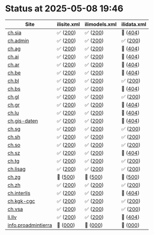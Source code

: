 # Status at 2025-05-08 19:46
|Site|ilisite.xml|ilimodels.xml|ilidata.xml|
|---|---|---|---|
|[ch.sia](https://405.sia.ch/models/)|:white_check_mark: ([200](https://405.sia.ch/models/ilisite.xml))|:white_check_mark: ([200](https://405.sia.ch/models/ilimodels.xml))|:black_square_button: ([404](https://405.sia.ch/models/ilidata.xml))|
|[ch.admin](https://models.geo.admin.ch/)|:white_check_mark: ([200](https://models.geo.admin.ch/ilisite.xml))|:white_check_mark: ([200](https://models.geo.admin.ch/ilimodels.xml))|:white_check_mark: ([200](https://models.geo.admin.ch/ilidata.xml))|
|[ch.ag](https://models.geo.ag.ch/)|:white_check_mark: ([200](https://models.geo.ag.ch/ilisite.xml))|:white_check_mark: ([200](https://models.geo.ag.ch/ilimodels.xml))|:black_square_button: ([404](https://models.geo.ag.ch/ilidata.xml))|
|[ch.ai](http://models.geo.ai.ch/)|:white_check_mark: ([200](http://models.geo.ai.ch/ilisite.xml))|:white_check_mark: ([200](http://models.geo.ai.ch/ilimodels.xml))|:black_square_button: ([404](http://models.geo.ai.ch/ilidata.xml))|
|[ch.ar](https://models.geo.ar.ch/)|:white_check_mark: ([200](https://models.geo.ar.ch/ilisite.xml))|:white_check_mark: ([200](https://models.geo.ar.ch/ilimodels.xml))|:black_square_button: ([404](https://models.geo.ar.ch/ilidata.xml))|
|[ch.be](https://models.geo.be.ch/)|:white_check_mark: ([200](https://models.geo.be.ch/ilisite.xml))|:white_check_mark: ([200](https://models.geo.be.ch/ilimodels.xml))|:black_square_button: ([404](https://models.geo.be.ch/ilidata.xml))|
|[ch.bl](https://models.geo.bl.ch/)|:white_check_mark: ([200](https://models.geo.bl.ch/ilisite.xml))|:white_check_mark: ([200](https://models.geo.bl.ch/ilimodels.xml))|:white_check_mark: ([200](https://models.geo.bl.ch/ilidata.xml))|
|[ch.bs](https://models.geo.bs.ch/)|:white_check_mark: ([200](https://models.geo.bs.ch/ilisite.xml))|:white_check_mark: ([200](https://models.geo.bs.ch/ilimodels.xml))|:black_square_button: ([404](https://models.geo.bs.ch/ilidata.xml))|
|[ch.gl](https://models.geo.gl.ch/)|:white_check_mark: ([200](https://models.geo.gl.ch/ilisite.xml))|:white_check_mark: ([200](https://models.geo.gl.ch/ilimodels.xml))|:white_check_mark: ([200](https://models.geo.gl.ch/ilidata.xml))|
|[ch.gr](https://models.geo.gr.ch/)|:white_check_mark: ([200](https://models.geo.gr.ch/ilisite.xml))|:white_check_mark: ([200](https://models.geo.gr.ch/ilimodels.xml))|:black_square_button: ([404](https://models.geo.gr.ch/ilidata.xml))|
|[ch.lu](https://models.geo.lu.ch/)|:white_check_mark: ([200](https://models.geo.lu.ch/ilisite.xml))|:white_check_mark: ([200](https://models.geo.lu.ch/ilimodels.xml))|:black_square_button: ([404](https://models.geo.lu.ch/ilidata.xml))|
|[ch.gis-daten](https://models.gis-daten.ch/nw-ow/)|:white_check_mark: ([200](https://models.gis-daten.ch/nw-ow/ilisite.xml))|:white_check_mark: ([200](https://models.gis-daten.ch/nw-ow/ilimodels.xml))|:black_square_button: ([404](https://models.gis-daten.ch/nw-ow/ilidata.xml))|
|[ch.sg](https://models.geo.sg.ch/)|:white_check_mark: ([200](https://models.geo.sg.ch/ilisite.xml))|:white_check_mark: ([200](https://models.geo.sg.ch/ilimodels.xml))|:white_check_mark: ([200](https://models.geo.sg.ch/ilidata.xml))|
|[ch.sh](http://models.geo.sh.ch/)|:white_check_mark: ([200](http://models.geo.sh.ch/ilisite.xml))|:white_check_mark: ([200](http://models.geo.sh.ch/ilimodels.xml))|:white_check_mark: ([200](http://models.geo.sh.ch/ilidata.xml))|
|[ch.so](https://geo.so.ch/models/)|:white_check_mark: ([200](https://geo.so.ch/models/ilisite.xml))|:white_check_mark: ([200](https://geo.so.ch/models/ilimodels.xml))|:white_check_mark: ([200](https://geo.so.ch/models/ilidata.xml))|
|[ch.sz](https://models.geo.sz.ch/)|:white_check_mark: ([200](https://models.geo.sz.ch/ilisite.xml))|:white_check_mark: ([200](https://models.geo.sz.ch/ilimodels.xml))|:black_square_button: ([404](https://models.geo.sz.ch/ilidata.xml))|
|[ch.tg](https://models.geo.tg.ch/)|:white_check_mark: ([200](https://models.geo.tg.ch/ilisite.xml))|:white_check_mark: ([200](https://models.geo.tg.ch/ilimodels.xml))|:white_check_mark: ([200](https://models.geo.tg.ch/ilidata.xml))|
|[ch.lisag](https://webgis.lisag.ch/models/)|:white_check_mark: ([200](https://webgis.lisag.ch/models/ilisite.xml))|:white_check_mark: ([200](https://webgis.lisag.ch/models/ilimodels.xml))|:white_check_mark: ([200](https://webgis.lisag.ch/models/ilidata.xml))|
|[ch.zg](https://models.geo.zg.ch/)|:black_square_button: ([500](https://models.geo.zg.ch/ilisite.xml))|:black_square_button: ([500](https://models.geo.zg.ch/ilimodels.xml))|:black_square_button: ([500](https://models.geo.zg.ch/ilidata.xml))|
|[ch.zh](http://models.geo.zh.ch/)|:white_check_mark: ([200](http://models.geo.zh.ch/ilisite.xml))|:white_check_mark: ([200](http://models.geo.zh.ch/ilimodels.xml))|:white_check_mark: ([200](http://models.geo.zh.ch/ilidata.xml))|
|[ch.interlis](http://models.interlis.ch/)|:white_check_mark: ([200](http://models.interlis.ch/ilisite.xml))|:white_check_mark: ([200](http://models.interlis.ch/ilimodels.xml))|:black_square_button: ([404](http://models.interlis.ch/ilidata.xml))|
|[ch.kgk-cgc](https://models.kgk-cgc.ch/)|:white_check_mark: ([200](https://models.kgk-cgc.ch/ilisite.xml))|:white_check_mark: ([200](https://models.kgk-cgc.ch/ilimodels.xml))|:white_check_mark: ([200](https://models.kgk-cgc.ch/ilidata.xml))|
|[ch.vsa](https://vsa.ch/models/)|:white_check_mark: ([200](https://vsa.ch/models/ilisite.xml))|:white_check_mark: ([200](https://vsa.ch/models/ilimodels.xml))|:white_check_mark: ([200](https://vsa.ch/models/ilidata.xml))|
|[li.llv](https://models.geo.llv.li/)|:white_check_mark: ([200](https://models.geo.llv.li/ilisite.xml))|:white_check_mark: ([200](https://models.geo.llv.li/ilimodels.xml))|:black_square_button: ([404](https://models.geo.llv.li/ilidata.xml))|
|[info.proadmintierra](https://repositorio.proadmintierra.info/)|:black_square_button: ([000](https://repositorio.proadmintierra.info/ilisite.xml))|:black_square_button: ([000](https://repositorio.proadmintierra.info/ilimodels.xml))|:black_square_button: ([000](https://repositorio.proadmintierra.info/ilidata.xml))|
